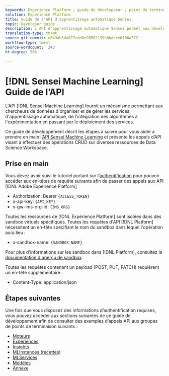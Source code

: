 ```yaml
---
keywords: Experience Platform ; guide du développeur ; point de terminaison ; Espace de travail des sciences de données ; sujets populaires ; espace de travail des sciences de données ; science des données
solution: Experience Platform
title: Guide de l'API d'apprentissage automatique Sensei
topic: Developer guide
description: L’API d’apprentissage automatique Sensei permet aux développeurs d’effectuer des opérations CRUD sur diverses ressources de l’espace de travail Data Science. Suivez ce guide pour savoir comment effectuer des opérations clés à l’aide de l’API.
translation-type: tm+mt
source-git-commit: e649ab3da077cdd8e98562199b8bdece6108a572
workflow-type: tm+mt
source-wordcount: '243'
ht-degree: 50%

---
```



# [!DNL Sensei Machine Learning] Guide de l’API

L&#39;API [!DNL Sensei Machine Learning] fournit un mécanisme permettant aux chercheurs de données d&#39;organiser et de gérer les services d&#39;apprentissage automatique, de l&#39;intégration des algorithmes à l&#39;expérimentation en passant par le déploiement des services.

Ce guide de développement décrit les étapes à suivre pour vous aider à prendre en main l’[API Sensei Machine Learning](https://www.adobe.io/apis/experienceplatform/home/api-reference.html#!acpdr/swagger-specs/sensei-ml-api.yaml) et présente les appels d’API visant à effectuer des opérations CRUD sur diverses ressources de Data Science Workspace.

## Prise en main

Vous devez avoir suivi le tutoriel portant sur l’[authentification](https://www.adobe.com/go/platform-api-authentication-en) pour pouvoir accéder aux en-têtes de requête suivants afin de passer des appels aux API [!DNL Adobe Experience Platform]

* Authorization: Bearer `{ACCESS_TOKEN}`
* x-api-key: `{API_KEY}`
* x-gw-ims-org-id: `{IMS_ORG}`

Toutes les ressources de [!DNL Experience Platform] sont isolées dans des sandbox virtuels spécifiques. Toutes les requêtes d&#39;API [!DNL Platform] nécessitent un en-tête spécifiant le nom du sandbox dans lequel l&#39;opération aura lieu :

* x-sandbox-name: `{SANDBOX_NAME}`

Pour plus d&#39;informations sur les sandbox dans [!DNL Platform], consultez la [documentation d&#39;aperçu de sandbox](../../sandboxes/home.md).

Toutes les requêtes contenant un payload (POST, PUT, PATCH) requièrent un en-tête supplémentaire :

* Content-Type: application/json

## Étapes suivantes

Une fois que vous disposez des informations d’authentification requises, vous pouvez accéder aux sections suivantes de ce guide de développement afin de consulter des exemples d’appels API aux groupes de points de terminaison suivants :

* [Moteurs](./engines.md)
* [Expériences](./experiments.md)
* [Insights](./insights.md)
* [MLInstances (recettes)](./mlinstances.md)
* [MLServices](./mlservices.md)
* [Modèles](./models.md)
* [Annexe](./appendix.md)